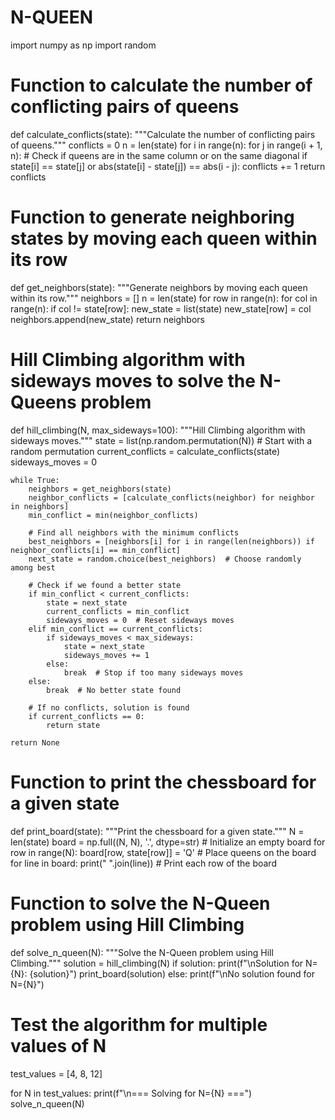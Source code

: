 # N-QUEEN
import numpy as np
import random

# Function to calculate the number of conflicting pairs of queens
def calculate_conflicts(state):
    """Calculate the number of conflicting pairs of queens."""
    conflicts = 0
    n = len(state)
    for i in range(n):
        for j in range(i + 1, n):
            # Check if queens are in the same column or on the same diagonal
            if state[i] == state[j] or abs(state[i] - state[j]) == abs(i - j):
                conflicts += 1
    return conflicts

# Function to generate neighboring states by moving each queen within its row
def get_neighbors(state):
    """Generate neighbors by moving each queen within its row."""
    neighbors = []
    n = len(state)
    for row in range(n):
        for col in range(n):
            if col != state[row]:
                new_state = list(state)
                new_state[row] = col
                neighbors.append(new_state)
    return neighbors

# Hill Climbing algorithm with sideways moves to solve the N-Queens problem
def hill_climbing(N, max_sideways=100):
    """Hill Climbing algorithm with sideways moves."""
    state = list(np.random.permutation(N))  # Start with a random permutation
    current_conflicts = calculate_conflicts(state)
    sideways_moves = 0

    while True:
        neighbors = get_neighbors(state)
        neighbor_conflicts = [calculate_conflicts(neighbor) for neighbor in neighbors]
        min_conflict = min(neighbor_conflicts)

        # Find all neighbors with the minimum conflicts
        best_neighbors = [neighbors[i] for i in range(len(neighbors)) if neighbor_conflicts[i] == min_conflict]
        next_state = random.choice(best_neighbors)  # Choose randomly among best

        # Check if we found a better state
        if min_conflict < current_conflicts:
            state = next_state
            current_conflicts = min_conflict
            sideways_moves = 0  # Reset sideways moves
        elif min_conflict == current_conflicts:
            if sideways_moves < max_sideways:
                state = next_state
                sideways_moves += 1
            else:
                break  # Stop if too many sideways moves
        else:
            break  # No better state found

        # If no conflicts, solution is found
        if current_conflicts == 0:
            return state

    return None

# Function to print the chessboard for a given state
def print_board(state):
    """Print the chessboard for a given state."""
    N = len(state)
    board = np.full((N, N), '.', dtype=str)  # Initialize an empty board
    for row in range(N):
        board[row, state[row]] = 'Q'  # Place queens on the board
    for line in board:
        print(" ".join(line))  # Print each row of the board

# Function to solve the N-Queen problem using Hill Climbing
def solve_n_queen(N):
    """Solve the N-Queen problem using Hill Climbing."""
    solution = hill_climbing(N)
    if solution:
        print(f"\nSolution for N={N}: {solution}")
        print_board(solution)
    else:
        print(f"\nNo solution found for N={N}")

# Test the algorithm for multiple values of N
test_values = [4, 8, 12]

for N in test_values:
    print(f"\n=== Solving for N={N} ===")
    solve_n_queen(N)
